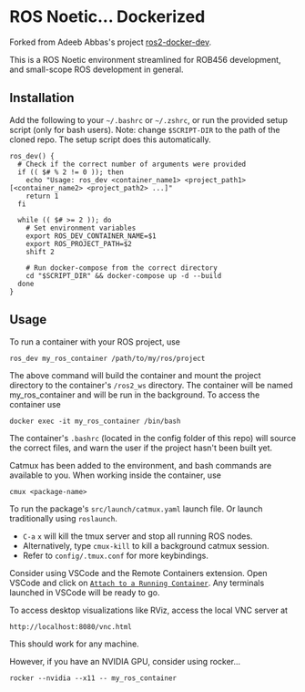 # ROS Noetic... Dockerized

Forked from Adeeb Abbas's project [ros2-docker-dev](https://github.com/adeeb10abbas/ros2-docker-dev).

This is a ROS Noetic environment streamlined for ROB456 development, and small-scope ROS development in general.

## Installation
Add the following to your `~/.bashrc` or `~/.zshrc`, or run the provided setup script (only for bash users). 
Note: change `$SCRIPT-DIR` to the path of the cloned repo. The setup script does this automatically.

```
ros_dev() {
  # Check if the correct number of arguments were provided
  if (( $# % 2 != 0 )); then
    echo "Usage: ros_dev <container_name1> <project_path1> [<container_name2> <project_path2> ...]"
    return 1
  fi

  while (( $# >= 2 )); do
    # Set environment variables
    export ROS_DEV_CONTAINER_NAME=$1
    export ROS_PROJECT_PATH=$2
    shift 2

    # Run docker-compose from the correct directory
    cd "$SCRIPT_DIR" && docker-compose up -d --build
  done
}
```

## Usage
To run a container with your ROS project, use

```
ros_dev my_ros_container /path/to/my/ros/project
```

The above command will build the container and mount the project directory to 
the container's `/ros2_ws` directory. The container will be named my_ros_container 
and will be run in the background. To access the container use

```
docker exec -it my_ros_container /bin/bash
```

The container's `.bashrc` (located in the config folder of this repo) will source the correct files,
and warn the user if the project hasn't been built yet.

Catmux has been added to the environment, and bash commands are available to you.
When working inside the container, use

```
cmux <package-name>
```

To run the package's `src/launch/catmux.yaml` launch file. Or launch traditionally using `roslaunch`.

* `C-a` `x` will kill the tmux server and stop all running ROS nodes.
* Alternatively, type `cmux-kill` to kill a background catmux session.
* Refer to `config/.tmux.conf` for more keybindings.

Consider using VSCode and the Remote Containers extension. Open VSCode and click on [`Attach to a Running Container`](https://code.visualstudio.com/docs/devcontainers/attach-container). Any terminals launched in VSCode will be ready to go.

To access desktop visualizations like RViz, access the local VNC server at

```
http://localhost:8080/vnc.html
```

This should work for any machine.  

However, if you have an NVIDIA GPU, consider using rocker...

```
rocker --nvidia --x11 -- my_ros_container
```